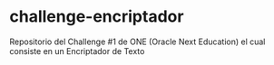 # challenge-encriptador
Repositorio del Challenge #1 de ONE (Oracle Next Education) el cual consiste en un Encriptador de Texto
